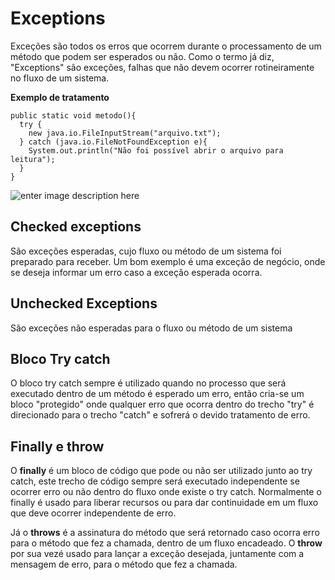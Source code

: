 
# Exceptions

Exceções são todos os erros que ocorrem durante o processamento de um método que podem ser esperados ou não. Como o termo já diz, "Exceptions" são exceções, falhas que não devem ocorrer rotineiramente no fluxo de um sistema.

**Exemplo de tratamento**

    public static void metodo(){
      try {
        new java.io.FileInputStream("arquivo.txt");
      } catch (java.io.FileNotFoundException e){
        System.out.println("Não foi possível abrir o arquivo para leitura");
      }
    }

![enter image description here](https://res.cloudinary.com/dloadb2bx/image/upload/v1624804690/exception_mhjxhx.png)

## Checked exceptions
São exceções esperadas, cujo fluxo ou método de um sistema foi preparado para receber. Um bom exemplo é uma exceção de negócio, onde se deseja informar um erro caso a exceção esperada ocorra.

## Unchecked Exceptions
São exceções não esperadas para o fluxo ou método de um sistema

## Bloco Try catch
O bloco try catch sempre é utilizado quando no processo que será executado dentro de um método é esperado um erro, então cria-se um bloco "protegido" onde qualquer erro que ocorra dentro do trecho "try" é direcionado para o trecho "catch" e sofrerá o devido tratamento de erro.

## Finally e throw
O **finally** é um bloco de código que pode ou não ser utilizado junto ao try catch, este trecho de código sempre será executado independente se ocorrer erro ou não dentro do fluxo onde existe o try catch. Normalmente o finally é usado para liberar recursos ou para dar continuidade em um fluxo que deve ocorrer independente de erro.

Já o **throws** é a assinatura do método que será retornado caso ocorra erro para o método que fez a chamada, dentro de um fluxo encadeado. O **throw** por sua vezé usado para lançar a exceção desejada, juntamente com a mensagem de erro, para o método que fez a chamada.
